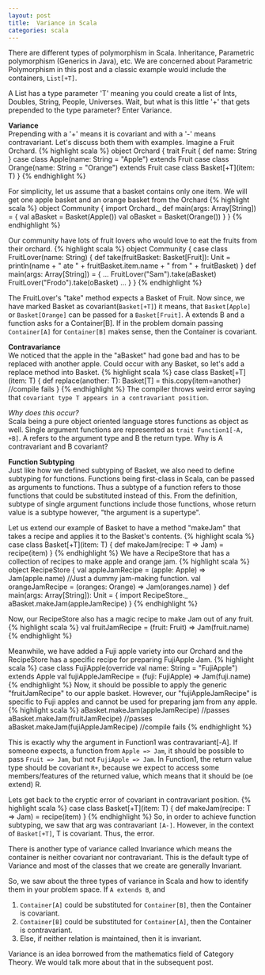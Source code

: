 ```yaml
---
layout: post
title:  Variance in Scala
categories: scala
---
```



There are different types of polymorphism in Scala. Inheritance, Parametric polymorphism (Generics in Java), etc.
We are concerned about Parametric Polymorphism in this post and a classic example would include the containers, `List[+T]`.

A List has a type parameter 'T' meaning you could create a list of Ints, Doubles, String, People, Universes.
Wait, but what is this little '+' that gets prepended to the type parameter? Enter Variance.

**Variance**  
Prepending with a '+' means it is covariant and with a '-' means contravariant.
Let's discuss both them with examples.
Imagine a Fruit Orchard.
{% highlight scala %}
object Orchard {
  trait Fruit {
    def name: String
  }
  case class Apple(name: String = "Apple") extends Fruit
  case class Orange(name: String = "Orange") extends Fruit
  case class Basket[+T](item: T)
}
{% endhighlight %}

For simplicity, let us assume that a basket contains only one item.
We will get one apple basket and an orange basket from the Orchard
{% highlight scala %}
object Community {
  import  Orchard._
  def main(args: Array[String]) = {
    val aBasket = Basket(Apple())
    val oBasket = Basket(Orange())
  }
}
{% endhighlight %}

Our community have lots of fruit lovers who would love to eat the fruits from their orchard.
{% highlight scala %}
object Community {
  case class FruitLover(name: String) {
    def take(fruitBasket: Basket[Fruit]): Unit = println(name + " ate " + fruitBasket.item.name + " from " + fruitBasket)
  }
  def main(args: Array[String]) = {
    ...
    FruitLover("Sam").take(aBasket)
    FruitLover("Frodo").take(oBasket)
    ...
  }
}
{% endhighlight %}

The FruitLover's "take" method expects a Basket of Fruit. Now since, we have marked Basket as covariant(`Basket[+T]`) it means, that
`Basket[Apple]` or `Basket[Orange]` can be passed for a `Basket[Fruit]`.
A extends B and a function asks for a Container[B]. If in the problem domain passing `Container[A]` for `Container[B]` makes sense, then the Container is covariant.

**Contravariance**  
We noticed that the apple in the "aBasket" had gone bad and has to be replaced with another apple. Could occur with any Basket, so let's add a replace method into Basket.
{% highlight scala %}
case class Basket[+T](item: T) {
  def replace(another: T): Basket[T] = this.copy(item=another) //compile fails
}
{% endhighlight %}
The compiler throws weird error saying that `covariant type T appears in a contravariant position`.

*Why does this occur?*  
Scala being a pure object oriented language stores functions as object as well. Single argument functions are represented as `trait Function1[-A, +B]`.
A refers to the argument type and B the return type. Why is A contravariant and B covariant?

**Function Subtyping**  
Just like how we defined subtyping of Basket, we also need to define subtyping for functions.
Functions being first-class in Scala, can be passed as arguments to functions. Thus a subtype of a function refers to those functions
that could be substituted instead of this. From the definition, subtype of single argument functions include those functions,
whose return value is a subtype however, "the argument is a supertype".

Let us extend our example of Basket to have a method "makeJam" that takes a recipe and applies it to the Basket's contents.
{% highlight scala %}
case class Basket[+T](item: T) {
  def makeJam(recipe: T => Jam) = recipe(item)
}
{% endhighlight %}
We have a RecipeStore that has a collection of recipes to make apple and orange jam.
{% highlight scala %}
object RecipeStore {
  val appleJamRecipe = (apple: Apple) => Jam(apple.name) //Just a dummy jam-making function.
  val orangeJamRecipe = (oranges: Orange) => Jam(oranges.name)
}
def main(args: Array[String]): Unit = {
  import RecipeStore._
  aBasket.makeJam(appleJamRecipe)
}
{% endhighlight %}

Now, our RecipeStore also has a magic recipe to make Jam out of any fruit.
{% highlight scala %}
val fruitJamRecipe = (fruit: Fruit) => Jam(fruit.name)
{% endhighlight %}

Meanwhile, we have added a Fuji apple variety into our Orchard and the RecipeStore has a specific recipe for preparing FujiApple Jam.
{% highlight scala %}
case class FujiApple(override val name: String = "FujiApple") extends Apple
val fujiAppleJamRecipe = (fuji: FujiApple) => Jam(fuji.name)
{% endhighlight %}
Now, it should be possible to apply the generic "fruitJamRecipe" to our apple basket. However, our "fujiAppleJamRecipe" is specific to Fuji apples and cannot be used
for preparing jam from any apple.
{% highlight scala %}
aBasket.makeJam(appleJamRecipe) //passes
aBasket.makeJam(fruitJamRecipe) //passes
aBasket.makeJam(fujiAppleJamRecipe) //compile fails
{% endhighlight %}

This is exactly why the argument in Function1 was contravariant[-A]. If someone expects, a function from `Apple => Jam`, it should be possible to pass `Fruit => Jam`, but not `FujiApple => Jam`.
In Function1, the return value type should be covariant `R+`, because we expect to access some members/features of the returned value, which means that it should be (oe extend) R.

Lets get back to the cryptic error of covariant in contravariant position.
{% highlight scala %}
case class Basket[+T](item: T) {
  def makeJam(recipe: T => Jam) = recipe(item)
}
{% endhighlight %}
So, in order to achieve function subtyping, we saw that arg was contravariant `[A-]`.
However, in the context of `Basket[+T]`, T is covariant. Thus, the error.

There is another type of variance called Invariance which means the container is neither covariant nor contravariant. 
This is the default type of Variance and most of the classes that we create are generally Invariant.

So, we saw about the three types of variance in Scala and how to identify them in your problem space.
If `A extends B`, and  
1. `Container[A]` could be substituted for `Container[B]`, then the Container is covariant.  
2. `Container[B]` could be substituted for `Container[A]`,  then the Container is contravariant.  
3. Else, if neither relation is maintained, then it is invariant.  
 
Variance is an idea borrowed from the mathematics field of Category Theory.
We would talk more about that in the subsequent post.